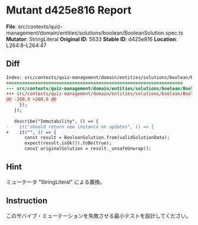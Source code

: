 # Mutant d425e816 Report

**File**: src/contexts/quiz-management/domain/entities/solutions/boolean/BooleanSolution.spec.ts
**Mutator**: StringLiteral
**Original ID**: 5633
**Stable ID**: d425e816
**Location**: L264:8–L264:47

## Diff

```diff
Index: src/contexts/quiz-management/domain/entities/solutions/boolean/BooleanSolution.spec.ts
===================================================================
--- src/contexts/quiz-management/domain/entities/solutions/boolean/BooleanSolution.spec.ts	original
+++ src/contexts/quiz-management/domain/entities/solutions/boolean/BooleanSolution.spec.ts	mutated #5633
@@ -260,9 +260,9 @@
     });
   });
 
   describe("Immutability", () => {
-    it("should return new instance on updates", () => {
+    it("", () => {
       const result = BooleanSolution.from(validSolutionData);
       expect(result.isOk()).toBe(true);
       const originalSolution = result._unsafeUnwrap();
```

## Hint

ミューテータ "StringLiteral" による置換。

## Instruction

このサバイブ・ミューテーションを失敗させる最小テストを設計してください。
